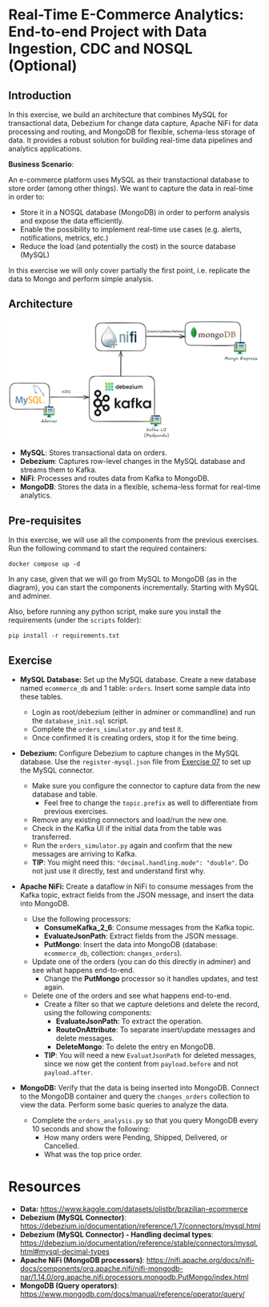 # Real-Time E-Commerce Analytics: End-to-end Project with Data Ingestion, CDC and NOSQL (Optional)

## Introduction

In this exercise, we build an architecture that combines MySQL for transactional data, Debezium for change data capture, Apache NiFi for data processing and routing, and MongoDB for flexible, schema-less storage of data. It provides a robust solution for building real-time data pipelines and analytics applications.

**Business Scenario**: 

An e-commerce platform uses MySQL as their transtactional database to store order (among other things). We want to capture the data in real-time in order to:
* Store it in a NOSQL database (MongoDB) in order to perform analysis and expose the data efficiently.
* Enable the possibility to implement real-time use cases (e.g. alerts, notifications, metrics, etc.)
* Reduce the load (and potentially the cost) in the source database (MySQL)

In this exercise we will only cover partially the first point, i.e. replicate the data to Mongo and perform simple analysis.

## Architecture

![Architecture](../../img/exercise16.png)


- **MySQL**: Stores transactional data on orders.
- **Debezium**: Captures row-level changes in the MySQL database and streams them to Kafka.
- **NiFi**: Processes and routes data from Kafka to MongoDB.
- **MongoDB**: Stores the data in a flexible, schema-less format for real-time analytics.

## Pre-requisites

In this exercise, we will use all the components from the previous exercises. Run the following command to start the required containers:

```shell	
docker compose up -d
```

In any case, given that we will go from MySQL to MongoDB (as in the diagram), you can start the components incrementally. Starting with MySQL and adminer.

Also, before running any python script, make sure you install the requirements (under the `scripts` folder):

```shell	
pip install -r requirements.txt
```

## Exercise

* **MySQL Database:** Set up the MySQL database. Create a new database named `ecommerce_db` and 1 table: `orders`. Insert some sample data into these tables.

  * Login as root/debezium (either in adminer or commandline) and run the `database_init.sql` script.
  * Complete the `orders_simulator.py` and test it.
  * Once confirmed it is creating orders, stop it for the time being.

* **Debezium:** Configure Debezium to capture changes in the MySQL database. Use the `register-mysql.json` file from [Exercise 07](../Exercise07/register-mysql.json) to set up the MySQL connector.

  * Make sure you configure the connector to capture data from the new database and table.
    * Feel free to change the `topic.prefix` as well to differentiate from previous exercises.
  * Remove any existing connectors and load/run the new one.
  * Check in the Kafka UI if the initial data from the table was transferred.
  * Run the `orders_simulator.py` again and confirm that the new messages are arriving to Kafka.
  * **TIP**: You might need this: `"decimal.handling.mode": "double"`. Do not just use it directly, test and understand first why.

* **Apache NiFi:** Create a dataflow in NiFi to consume messages from the Kafka topic, extract fields from the JSON message, and insert the data into MongoDB.

  * Use the following processors:
    * **ConsumeKafka_2_6**: Consume messages from the Kafka topic.
    * **EvaluateJsonPath**: Extract fields from the JSON message.
    * **PutMongo**: Insert the data into MongoDB (database: `ecommerce_db`, collection: `changes_orders`).
  * Update one of the orders (you can do this directly in adminer) and see what happens end-to-end.
    * Change the **PutMongo** processor so it handles updates, and test again.
  * Delete one of the orders and see what happens end-to-end.
    * Create a filter so that we capture deletions and delete the record, using the following components:
      * **EvaluateJsonPath**: To extract the operation.
      * **RouteOnAttribute**: To separate insert/update messages and delete messages.
      * **DeleteMongo**: To delete the entry en MongoDB.
    * **TIP**: You will need a new `EvaluatJsonPath` for deleted messages, since we now get the content from `payload.before` and not `payload.after`.

* **MongoDB:** Verify that the data is being inserted into MongoDB. Connect to the MongoDB container and query the `changes_orders` collection to view the data. Perform some basic queries to analyze the data.

  * Complete the `orders_analysis.py` so that you query MongoDB every 10 seconds and show the following:
    * How many orders were Pending, Shipped, Delivered, or Cancelled.
    * What was the top price order.

# Resources

* **Data:** https://www.kaggle.com/datasets/olistbr/brazilian-ecommerce
* **Debezium (MySQL Connector)**: https://debezium.io/documentation/reference/1.7/connectors/mysql.html
* **Debezium (MySQL Connector) - Handling decimal types**: https://debezium.io/documentation/reference/stable/connectors/mysql.html#mysql-decimal-types
* **Apache NiFi (MongoDB processors)**: https://nifi.apache.org/docs/nifi-docs/components/org.apache.nifi/nifi-mongodb-nar/1.14.0/org.apache.nifi.processors.mongodb.PutMongo/index.html
* **MongoDB (Query operators)**: https://www.mongodb.com/docs/manual/reference/operator/query/
